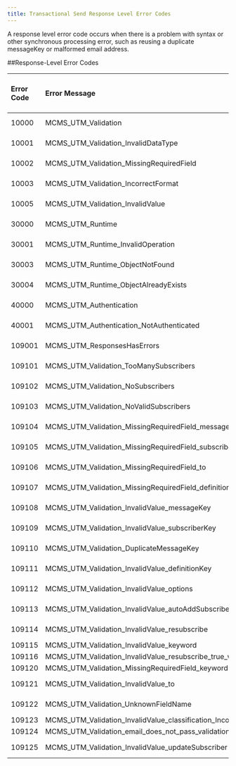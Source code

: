 ```yaml
---
title: Transactional Send Response Level Error Codes
---
```


A response level error code occurs when there is a problem with syntax or other synchronous processing error, such as reusing a duplicate messageKey or malformed email address.

##Response-Level Error Codes
<table class="table table-hover">
<thead align="left">
<tr>
<th>Error Code</th>
<th>Error Message</th>
<th>Message-specific or definition (Resource)</th>
<th>Channel</th>
</tr>
</thead>

<tbody>
<tr>
<td>10000</td>
<td>MCMS_UTM_Validation</td>
<td>/definitions</td>
<td>email, sms</td>
</tr>

<tr>
<td>10001</td>
<td>MCMS_UTM_Validation_InvalidDataType</td>
<td>/definitions</td>
<td>email, sms</td>
</tr>

<tr>
<td>10002</td>
<td>MCMS_UTM_Validation_MissingRequiredField</td>
<td>/definitions</td>
<td>email, sms</td>
</tr>

<tr>
<td>10003</td>
<td>MCMS_UTM_Validation_IncorrectFormat</td>
<td>/definitions</td>
<td>email, sms</td>
</tr>

<tr>
<td>10005</td>
<td>MCMS_UTM_Validation_InvalidValue</td>
<td>/definitions</td>
<td>email, sms</td>
</tr>

<tr>
<td>30000</td>
<td>MCMS_UTM_Runtime</td>
<td>/definitions</td>
<td>email, sms</td>
</tr>

<tr>
<td>30001</td>
<td>MCMS_UTM_Runtime_InvalidOperation</td>
<td>/definitions</td>
<td>email, sms</td>
</tr>

<tr>
<td>30003</td>
<td>MCMS_UTM_Runtime_ObjectNotFound</td>
<td>/definitions</td>
<td>email, sms</td>
</tr>

<tr>
<td>30004</td>
<td>MCMS_UTM_Runtime_ObjectAlreadyExists</td>
<td>/definitions</td>
<td>email, sms</td>
</tr>

<tr>
<td>40000</td>
<td>MCMS_UTM_Authentication</td>
<td>/definitions</td>
<td>email, sms</td>
</tr>

<tr>
<td>40001</td>
<td>MCMS_UTM_Authentication_NotAuthenticated</td>
<td>/definitions</td>
<td>email, sms</td>
</tr>

<tr>
<td>109001</td>
<td>MCMS_UTM_ResponsesHasErrors</td>
<td>/messages</td>
<td>email, sms</td>
</tr>

<tr>
<td>109101</td>
<td>MCMS_UTM_Validation_TooManySubscribers</td>
<td>/messages</td>
<td>email, sms</td>
</tr>

<tr>
<td>109102</td>
<td>MCMS_UTM_Validation_NoSubscribers</td>
<td>/messages</td>
<td>email, sms</td>
</tr>

<tr>
<td>109103</td>
<td>MCMS_UTM_Validation_NoValidSubscribers</td>
<td>/messages</td>
<td>email, sms</td>
</tr>

<tr>
<td>109104</td>
<td>MCMS_UTM_Validation_MissingRequiredField_messageKey</td>
<td>/messages</td>
<td>email, sms</td>
</tr>

<tr>
<td>109105</td>
<td>MCMS_UTM_Validation_MissingRequiredField_subscriberKey</td>
<td>/messages</td>
<td>email, sms</td>
</tr>

<tr>
<td>109106</td>
<td>MCMS_UTM_Validation_MissingRequiredField_to</td>
<td>/messages</td>
<td>email, sms</td>
</tr>

<tr>
<td>109107</td>
<td>MCMS_UTM_Validation_MissingRequiredField_definitionKey</td>
<td>/definitions</td>
<td>email, sms</td>
</tr>

<tr>
<td>109108</td>
<td>MCMS_UTM_Validation_InvalidValue_messageKey</td>
<td>/messages</td>
<td>email, sms</td>
</tr>

<tr>
<td>109109</td>
<td>MCMS_UTM_Validation_InvalidValue_subscriberKey</td>
<td>/messages</td>
<td>email, sms</td>
</tr>

<tr>
<td>109110</td>
<td>MCMS_UTM_Validation_DuplicateMessageKey</td>
<td>/messages</td>
<td>email, sms</td>
</tr>

<tr>
<td>109111</td>
<td>MCMS_UTM_Validation_InvalidValue_definitionKey</td>
<td>/messages</td>
<td>email, sms</td>
</tr>

<tr>
<td>109112</td>
<td>MCMS_UTM_Validation_InvalidValue_options</td>
<td>/definitions</td>
<td>email, sms</td>
</tr>

<tr>
<td>109113</td>
<td>MCMS_UTM_Validation_InvalidValue_autoAddSubscriber</td>
<td>/definitions</td>
<td>email, sms</td>
</tr>

<tr>
<td>109114</td>
<td>MCMS_UTM_Validation_InvalidValue_resubscribe</td>
<td>/definitions</td>
<td>email, sms</td>
</tr>

<tr>
<td>109115</td>
<td>MCMS_UTM_Validation_InvalidValue_keyword</td>
<td>/definitions</td>
<td>sms</td>
</tr>

<tr>
<td>109116</td>
<td>MCMS_UTM_Validation_InvalidValue_resubscribe_true_without_keyword_specified</td>
<td>/definitions</td>
<td>sms</td>
</tr>

<tr>
<td>109120</td>
<td>MCMS_UTM_Validation_MissingRequiredField_keyword</td>
<td>/definitions</td>
<td>sms</td>
</tr>

<tr>
<td>109121</td>
<td>MCMS_UTM_Validation_InvalidValue_to</td>
<td>/messages</td>
<td>email, sms</td>
</tr>

<tr>
<td>109122</td>
<td>MCMS_UTM_Validation_UnknownFieldName</td>
<td>/messages</td>
<td>email, sms</td>
</tr>

<tr>
<td>109123</td>
<td>MCMS_UTM_Validation_InvalidValue_classification_IncorrectType</td>
<td>/definitions</td>
<td>email</td>
</tr>

<tr>
<td>109124</td>
<td>MCMS_UTM_Validation_email_does_not_pass_validation</td>
<td>/definitions</td>
<td>email</td>
</tr>

<tr>
<td>109125</td>
<td>MCMS_UTM_Validation_InvalidValue_updateSubscriber</td>
<td>/definitions</td>
<td>email, sms</td>
</tr>

</tbody>
</table>
